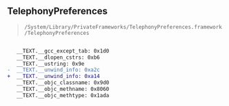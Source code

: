 ## TelephonyPreferences

> `/System/Library/PrivateFrameworks/TelephonyPreferences.framework/TelephonyPreferences`

```diff

   __TEXT.__gcc_except_tab: 0x1d0
   __TEXT.__dlopen_cstrs: 0xb6
   __TEXT.__ustring: 0x9e
-  __TEXT.__unwind_info: 0xa2c
+  __TEXT.__unwind_info: 0xa14
   __TEXT.__objc_classname: 0x9d0
   __TEXT.__objc_methname: 0x8060
   __TEXT.__objc_methtype: 0x1ada

```
